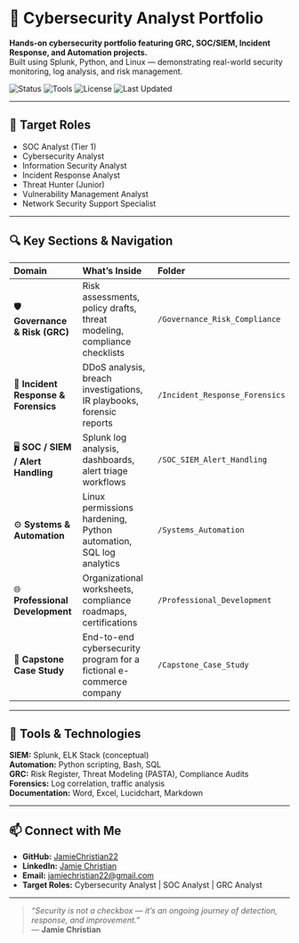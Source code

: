 # 🧠 Cybersecurity Analyst Portfolio  
**Hands-on cybersecurity portfolio featuring GRC, SOC/SIEM, Incident Response, and Automation projects.**  
Built using Splunk, Python, and Linux — demonstrating real-world security monitoring, log analysis, and risk management.

![Status](https://img.shields.io/badge/Status-Active-brightgreen)
![Tools](https://img.shields.io/badge/Tools-Splunk%20|%20Python%20|%20Linux%20|%20Excel-blue)
![License](https://img.shields.io/badge/License-MIT-lightgrey)
![Last Updated](https://img.shields.io/badge/Updated-October%202025-orange)

---

## 🎯 Target Roles
- SOC Analyst (Tier 1)
- Cybersecurity Analyst
- Information Security Analyst
- Incident Response Analyst
- Threat Hunter (Junior)
- Vulnerability Management Analyst
- Network Security Support Specialist

---

## 🔍 Key Sections & Navigation

| Domain | What’s Inside | Folder |
|:--|:--|:--|
| 🛡 **Governance & Risk (GRC)** | Risk assessments, policy drafts, threat modeling, compliance checklists | `/Governance_Risk_Compliance` |
| 🚨 **Incident Response & Forensics** | DDoS analysis, breach investigations, IR playbooks, forensic reports | `/Incident_Response_Forensics` |
| 🖥 **SOC / SIEM / Alert Handling** | Splunk log analysis, dashboards, alert triage workflows | `/SOC_SIEM_Alert_Handling` |
| ⚙️ **Systems & Automation** | Linux permissions hardening, Python automation, SQL log analytics | `/Systems_Automation` |
| 🌐 **Professional Development** | Organizational worksheets, compliance roadmaps, certifications | `/Professional_Development` |
| 📘 **Capstone Case Study** | End-to-end cybersecurity program for a fictional e-commerce company | `/Capstone_Case_Study` |

---

## 🧩 Tools & Technologies  
**SIEM:** Splunk, ELK Stack (conceptual)  
**Automation:** Python scripting, Bash, SQL  
**GRC:** Risk Register, Threat Modeling (PASTA), Compliance Audits  
**Forensics:** Log correlation, traffic analysis  
**Documentation:** Word, Excel, Lucidchart, Markdown  

---

## 📫 Connect with Me  
- **GitHub:** [JamieChristian22](https://github.com/JamieChristian22)  
- **LinkedIn:** [Jamie Christian](https://www.linkedin.com/in/jamiechristian22)  
- **Email:** jamiechristian22@gmail.com  
- **Target Roles:** Cybersecurity Analyst | SOC Analyst | GRC Analyst  

---

> _“Security is not a checkbox — it’s an ongoing journey of detection, response, and improvement.”_  
> — **Jamie Christian**
